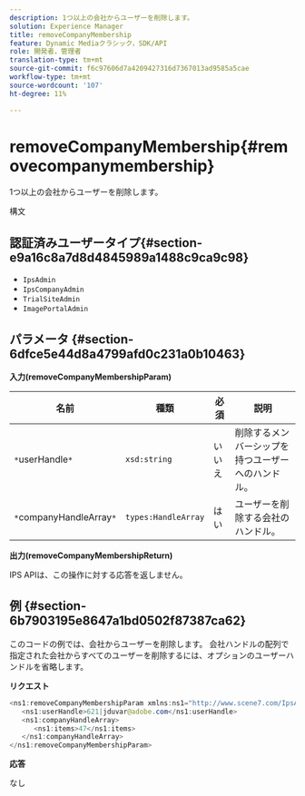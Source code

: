 ```yaml
---
description: 1つ以上の会社からユーザーを削除します。
solution: Experience Manager
title: removeCompanyMembership
feature: Dynamic Mediaクラシック，SDK/API
role: 開発者，管理者
translation-type: tm+mt
source-git-commit: f6c97606d7a4209427316d7367013ad9585a5cae
workflow-type: tm+mt
source-wordcount: '107'
ht-degree: 11%

---
```



# removeCompanyMembership{#removecompanymembership}

1つ以上の会社からユーザーを削除します。

構文

## 認証済みユーザータイプ{#section-e9a16c8a7d8d4845989a1488c9ca9c98}

* `IpsAdmin`
* `IpsCompanyAdmin`
* `TrialSiteAdmin`
* `ImagePortalAdmin`

## パラメータ {#section-6dfce5e44d8a4799afd0c231a0b10463}

**入力(removeCompanyMembershipParam)**

| 名前 | 種類 | 必須 | 説明 |
|---|---|---|---|
| `*`userHandle`*` | `xsd:string` | いいえ | 削除するメンバーシップを持つユーザーへのハンドル。 |
| `*`companyHandleArray`*` | `types:HandleArray` | はい | ユーザーを削除する会社のハンドル。 |

**出力(removeCompanyMembershipReturn)**

IPS APIは、この操作に対する応答を返しません。

## 例 {#section-6b7903195e8647a1bd0502f87387ca62}

このコードの例では、会社からユーザーを削除します。 会社ハンドルの配列で指定された会社からすべてのユーザーを削除するには、オプションのユーザーハンドルを省略します。

**リクエスト**

```java
<ns1:removeCompanyMembershipParam xmlns:ns1="http://www.scene7.com/IpsApi/xsd">
   <ns1:userHandle>621|jduvar@adobe.com</ns1:userHandle>
   <ns1:companyHandleArray>
      <ns1:items>47</ns1:items>
   </ns1:companyHandleArray>
</ns1:removeCompanyMembershipParam>
```

**応答**

なし
